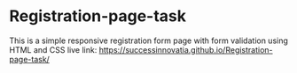 # Registration-page-task
This is a simple responsive registration form page with form validation using HTML and CSS
live link: https://successinnovatia.github.io/Registration-page-task/
